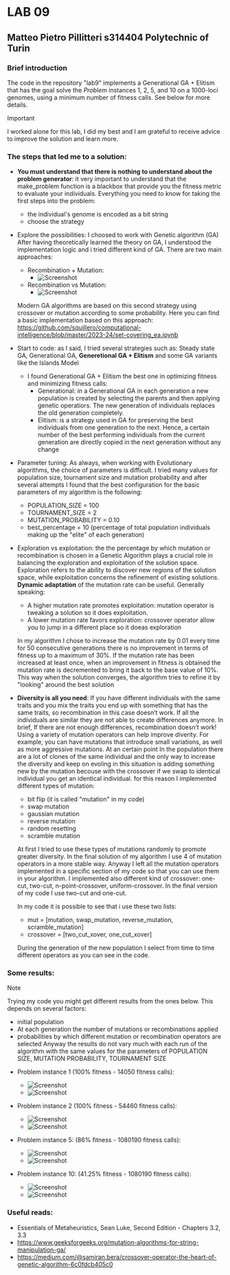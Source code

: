 # LAB 09
## Matteo Pietro Pillitteri s314404 Polytechnic of Turin

### Brief introduction
The code in the repository "lab9" implements a Generational GA + Elitism that has the goal solve the *Problem* instances 1, 2, 5, and 10 on a 1000-loci genomes, using a minimum number of fitness calls. 
See below for more details.
> [!IMPORTANT]
> I worked alone for this lab, I did my best and I am grateful to receive advice to improve the solution and learn more.

### The steps that led me to a solution:

- **You must understand that there is nothing to understand about the problem generator**: it very important to understand that the make_problem function is a blackbox that provide you the fitness metric to evaluate your individuals. Everything you need to know for taking the first steps into the problem:
   - the individual's genome is encoded as a bit string
   - choose the strategy
   
- Explore the possibilities: I choosed to work with Genetic algorithm (GA)  After having theoretically learned the theory on GA, I understood the implementation logic and i tried different kind of GA. There are two main approaches:
  - Recombination + Mutation:
     - ![Screenshot](./images/recplusmut.png)
  - Recombination vs Mutation:
     - ![Screenshot](./images/recormut.png)
       
  Modern GA algorithms are based on  this second strategy using crossover or mutation according to some probability. Here you can find a basic implementation based on this approach: https://github.com/squillero/computational-intelligence/blob/master/2023-24/set-covering_ea.ipynb
    
- Start to code: as I said, I tried several strategies such as: Steady state GA, Generational GA, **Generetional GA + Elitism** and some GA variants like the Islands Model
  - I found Generational GA + Elitism the best one in optimizing fitness and minimizing fitness calls:
    - Generational: in a Generational GA in each generation a new population is created by selecting the parents and then applying genetic operatiors. The new generation of individuals replaces the old generation completely. 
    - Elitism: is a strategy used in GA for preserving the best individuals from one generation to the next. Hence, a certain number of the best performing individuals from the current generation are directly copied in the next generation without any change
  
- Parameter tuning: As always, when working with Evolutionary algorithms, the choice of parameters is difficult. I tried many values for population size, tournament size and mutation probability and after several attempts I found that the best configuration for the basic parameters of my algorithm is the following:
   - POPULATION_SIZE = 100
   -  TOURNAMENT_SIZE = 2
   - MUTATION_PROBABILITY = 0.10
   - best_percentage = 10 (percentage of total population individuals making up the "elite" of each generation)

- Exploration vs exploitation: the the percentage by which mutation or recombination is chosen in a Genetic Algorithm plays a crucial role in balancing the exploration and exploitation of the solution space. Exploration refers to the ability to discover new regions of the solution space, while exploitation concerns the refinement of existing solutions.
**Dynamic adaptation** of the mutation rate can be useful. Generally speaking:
  - A higher mutation rate promotes exploitation: mutation operator is tweaking a solution so it does exploitation. 
  - A lower mutation rate favors exploration: crossover operator allow you to jump in a different place so it doeas exploration
   
   In my algorithm I chose to increase the mutation rate by 0.01 every time for 50 consecutive generations there is no improvement in terms of fitness up to a maximum of 30%. If the mutation rate has been increased at least once, when an improvement in fitness is obtained the mutation rate is decremented to bring it back to the base value of 10%. 
   This way when the solution converges, the algorithm tries to refine it by "looking" around the best solution
    
- **Diversity is all you need**: If you have different individuals with the same traits and you mix the traits you end up with something that has the same traits, so recombination in this case doesn’t work. If all the individuals are similar they are not able to create differences anymore. In brief, If there are not enough differences, recombination doesn’t work! 
Using a variety of mutation operators can help improve diverity. For example, you can have mutations that introduce small variations, as well as more aggressive mutations. At an certain point In the population there are a lot of clones of the same individual and the only way to increase the diversity and keep on evoling in this situation is adding something new by the mutation becouse with the crossover if we swap to identical individual you get an identical individual.
for this reason I implemented different types of mutation:
   - bit flip (it is called "mutation" in my code)
   - swap mutation
   - gaussian mutation
   - reverse mutation
   - random resetting
   - scramble mutation
  
   At first I tried to use these types of mutations randomly to promote greater diversity. In the final solution of my algorithm I use 4 of mutation operators in a more stable way. Anyway I left all the mutation operators implemented in a specific section of my code so that you can use them in your algorithm.
   I implemented also different kind of crossover: one-cut, two-cut, n-point-crossover, uniform-crossover. In the final version of my code I use two-cut and one-cut. 
   
   In my code it is possible to see that i use these two lists:
     - mut = [mutation, swap_mutation, reverse_mutation, scramble_mutation]
     - crossover = [two_cut_xover, one_cut_xover]
       
   During the generation of the new population I select from time to time different operators as you can see in the code.

### Some results:
> [!NOTE]
> Trying my code you might get different results from the ones below. This depends on several factors:
> - initial population
> - At each generation the number of mutations or recombinations applied
> - probabilities by which different mutation or recombination operators are selected 
> Anyway the results do not vary much with each run of the algorithm with the same values for the parameters of POPULATION SIZE, MUTATION PROBABILITY, TOURNAMENT SIZE

- Problem instance 1 (100% fitness - 14050 fitness calls):
     - ![Screenshot](./images/GRAPH1.png)
     - ![Screenshot](./images/PREST1.png)
  
- Problem instance 2 (100% fitness - 54460 fitness calls):
     - ![Screenshot](./images/GRAPH2.png)
     - ![Screenshot](./images/PREST2.png)
  
- Problem instance 5: (86% fitness - 1080190 fitness calls):
     - ![Screenshot](./images/GRAPH5.png)
     - ![Screenshot](./images/PREST5.png)
  
- Problem instance 10: (41.25% fitness - 1080190 fitness calls):
     - ![Screenshot](./images/GRAPH10.png)
     - ![Screenshot](./images/PREST10.png)
 
### Useful reads:
   - Essentials of Metaheuristics, Sean Luke, Second Edition - Chapters 3.2, 3.3
   - https://www.geeksforgeeks.org/mutation-algorithms-for-string-manipulation-ga/
   - https://medium.com/@samiran.bera/crossover-operator-the-heart-of-genetic-algorithm-6c0fdcb405c0
